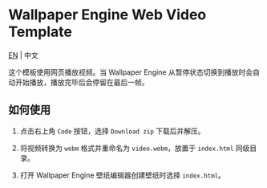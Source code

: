 # Wallpaper Engine Web Video Template

[EN](README.md) | 中文

这个模板使用网页播放视频。当 Wallpaper Engine 从暂停状态切换到播放时会自动开始播放，播放完毕后会停留在最后一帧。

## 如何使用

1. 点击右上角 `Code` 按钮，选择 `Download zip` 下载后并解压。

2. 将视频转换为 `webm` 格式并重命名为 `video.webm`，放置于 `index.html` 同级目录。

3. 打开 Wallpaper Engine 壁纸编辑器创建壁纸时选择 `index.html`。
